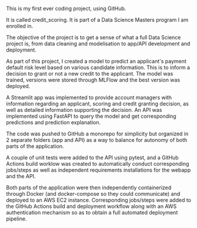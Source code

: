 This is my first ever coding project, using GitHub.

It is called credit_scoring.
It is part of a Data Science Masters program I am enrolled in.

The objective of the project is to get a sense of what a full Data Science project is, from data cleaning and modelisation to app/API development and deployment.

As part of this project, I created a model to predict an applicant's payment default risk level based on various candidate information. This is to inform a decision to grant or not a new credit to the applicant.
The model was trained, versions were stored through MLFlow and the best version was deployed.

A Streamlit app was implemented to provide account managers with information regarding an applicant, scoring and credit granting decision, as well as detailed information supporting the decision.
An API was implemented using FastAPI to query the model and get corresponding predictions and prediction explanation.

The code was pushed to GitHub a monorepo for simplicity but organized in 2 separate folders (app and API) as a way to balance for autonomy of both parts of the application.

A couple of unit tests were added to the API using pytest, and a GitHub Actions build worklow was created to automatically conduct corresponding jobs/steps as well as independent requirements installations for the webapp and the API.

Both parts of the application were then independently containerized through Docker (and docker-compose so they could communicate) and deployed to an AWS EC2 instance. Corresponding jobs/steps were added to the GitHub Actions build and deployment workflow along with an AWS authentication mechanism so as to obtain a full automated deployment pipeline.